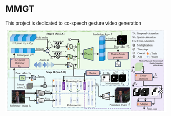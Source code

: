 # MMGT
This project is dedicated to co-speech gesture video generation

<a href="./pipline_1.png">
  <img src="./pipline_1.png" alt="文档封面" width="900px">
</a>
